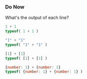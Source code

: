 ### Do Now

What's the output of each line?

```js
1 + 1
typeof( 1 + 1 )
```

```js
"1" + "1"
typeof( "1" + "1" )
```

```js
[1] + [1]
typeof( [1] + [1] )
```

```js
{number: 1} + {number: 1}
typeof( {number: 1} + {number: 1} )
```
